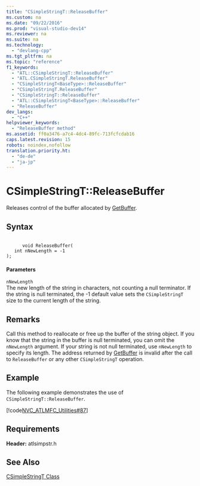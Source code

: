 ```yaml
---
title: "CSimpleStringT::ReleaseBuffer"
ms.custom: na
ms.date: "09/22/2016"
ms.prod: "visual-studio-dev14"
ms.reviewer: na
ms.suite: na
ms.technology: 
  - "devlang-cpp"
ms.tgt_pltfrm: na
ms.topic: "reference"
f1_keywords: 
  - "ATL::CSimpleStringT::ReleaseBuffer"
  - "ATL.CSimpleStringT.ReleaseBuffer"
  - "CSimpleStringT<BaseType>::ReleaseBuffer"
  - "CSimpleStringT.ReleaseBuffer"
  - "CSimpleStringT::ReleaseBuffer"
  - "ATL::CSimpleStringT<BaseType>::ReleaseBuffer"
  - "ReleaseBuffer"
dev_langs: 
  - "C++"
helpviewer_keywords: 
  - "ReleaseBuffer method"
ms.assetid: ff0a3476-a7c4-4dc4-89fc-713fcfcdab16
caps.latest.revision: 15
robots: noindex,nofollow
translation.priority.ht: 
  - "de-de"
  - "ja-jp"
---
```

# CSimpleStringT::ReleaseBuffer
Releases control of the buffer allocated by [GetBuffer](../vs140/csimplestringt--getbuffer.md).  
  
## Syntax  
  
```  
  
      void ReleaseBuffer(  
   int nNewLength = -1  
);  
```  
  
#### Parameters  
 `nNewLength`  
 The new length of the string in characters, not counting a null terminator. If the string is null terminated, the -1 default value sets the `CSimpleStringT` size to the current length of the string.  
  
## Remarks  
 Call this method to reallocate or free up the buffer of the string object. If you know that the string in the buffer is null terminated, you can omit the `nNewLength` argument. If your string is not null terminated, use `nNewLength` to specify its length. The address returned by [GetBuffer](../vs140/csimplestringt--getbuffer.md) is invalid after the call to `ReleaseBuffer` or any other `CSimpleStringT` operation.  
  
## Example  
 The following example demonstrates the use of `CSimpleStringT::ReleaseBuffer`.  
  
 [!code[NVC_ATLMFC_Utilities#87](../vs140/codesnippet/CPP/csimplestringt--releasebuffer_1.cpp)]  
  
## Requirements  
 **Header:** atlsimpstr.h  
  
## See Also  
 [CSimpleStringT Class](../vs140/csimplestringt-class.md)